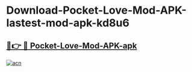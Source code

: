 # Download-Pocket-Love-Mod-APK-lastest-mod-apk-kd8u6

<h2><a href="https://apkcomod.com?title=Pocket-Love-Mod-APK">🔗👉 🔴 Pocket-Love-Mod-APK-apk </a></h2>

[![acn](https://github.com/user-attachments/assets/0f9c940e-d8b0-45ae-aac7-cd30a18b3e1c)](https://apkcomod.com?title=Pocket-Love-Mod-APK)
